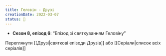 ```yaml
---
title: Геловін - Друзі
creationDate: 2022-03-07
status: 🌱
---
```

- **Сезон 8, епізод 6**: “Епізод зі святкуванням Геловіну”

Переглянути [[Друзі|святкові епізоди Друзів]] або [[Серіали|список всіх серіалів]]

